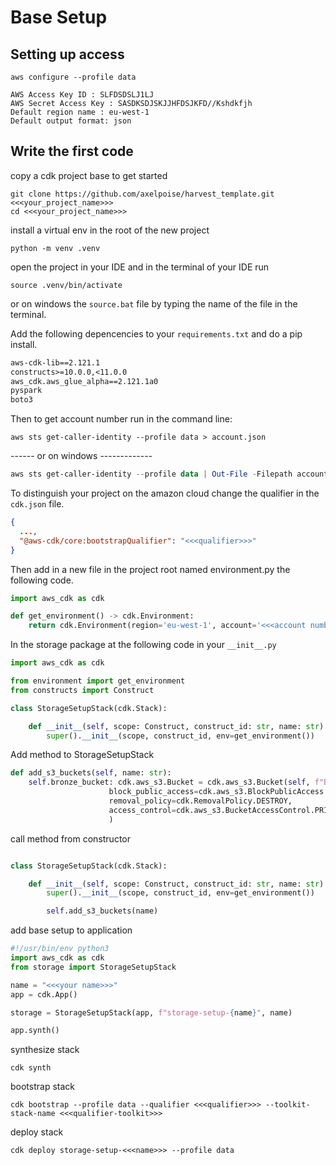 # Base Setup
## Setting up access

```shell
aws configure --profile data

AWS Access Key ID : SLFDSDSLJ1LJ
AWS Secret Access Key : SASDKSDJSKJJHFDSJKFD//Kshdkfjh
Default region name : eu-west-1
Default output format: json
```

## Write the first code
copy a cdk project base to get started
```shell
git clone https://github.com/axelpoise/harvest_template.git <<<your_project_name>>>
cd <<<your_project_name>>>
```
install a virtual env in the root of the new project
```shell
python -m venv .venv
```
open the project in your IDE and in the terminal of your IDE run
```shell
source .venv/bin/activate
```
or on windows the `source.bat` file by typing the name of the file in the terminal.


Add the following depencencies to your `requirements.txt` and do a pip install.
```requirements.txt
aws-cdk-lib==2.121.1
constructs>=10.0.0,<11.0.0
aws_cdk.aws_glue_alpha==2.121.1a0
pyspark
boto3
```

Then to get account number run in the command line:

```shell
aws sts get-caller-identity --profile data > account.json
````
------ or on windows -------------
```powershell
aws sts get-caller-identity --profile data | Out-File -Filepath account.json
```
To distinguish your project on the amazon cloud change the qualifier in the `cdk.json` file.
```json
{ 
  ...,
  "@aws-cdk/core:bootstrapQualifier": "<<<qualifier>>>"
}
```

Then add in a new file in the project root named environment.py the following code.
```python
import aws_cdk as cdk

def get_environment() -> cdk.Environment:
    return cdk.Environment(region='eu-west-1', account='<<<account number>>>')
```

In the storage package at the following code in your `__init__.py`
```python
import aws_cdk as cdk

from environment import get_environment
from constructs import Construct

class StorageSetupStack(cdk.Stack):

    def __init__(self, scope: Construct, construct_id: str, name: str) -> None:
        super().__init__(scope, construct_id, env=get_environment())
```

Add method to StorageSetupStack
```python
def add_s3_buckets(self, name: str):
    self.bronze_bucket: cdk.aws_s3.Bucket = cdk.aws_s3.Bucket(self, f"BronzeBucket{name}",
                      block_public_access=cdk.aws_s3.BlockPublicAccess.BLOCK_ALL,
                      removal_policy=cdk.RemovalPolicy.DESTROY,
                      access_control=cdk.aws_s3.BucketAccessControl.PRIVATE,
                      )
```

call method from constructor
```python

class StorageSetupStack(cdk.Stack):

    def __init__(self, scope: Construct, construct_id: str, name: str) -> None:
        super().__init__(scope, construct_id, env=get_environment())

        self.add_s3_buckets(name)
```

add base setup to application
```python
#!/usr/bin/env python3
import aws_cdk as cdk
from storage import StorageSetupStack

name = "<<<your name>>>"
app = cdk.App()

storage = StorageSetupStack(app, f"storage-setup-{name}", name)

app.synth()
```

synthesize stack
```shell
cdk synth 
```

bootstrap stack
```shell
cdk bootstrap --profile data --qualifier <<<qualifier>>> --toolkit-stack-name <<<qualifier-toolkit>>>
```

deploy stack
```shell
cdk deploy storage-setup-<<<name>>> --profile data
```
